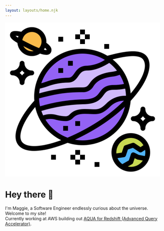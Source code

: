 ```yaml
---
layout: layouts/home.njk
---
```


<div class="illo-container">
  <img src="static/planet.png" class="illustration" style="align: right" title="https://www.flaticon.com/authors/smalllikeart">
</div>

# Hey there 👋

<div class="space-y-6">
  <div class="text-xl">
  I'm <span class="font-black">Maggie</span>, a Software Engineer endlessly curious about the universe. Welcome to my site!
  </div>
  <div class="text-xl">
  Currently working at AWS building out <a href="https://aws.amazon.com/redshift/features/aqua/">AQUA for Redshift (Advanced Query Accelerator)</a>.
  </div>
</div>
